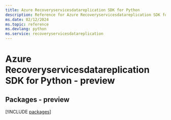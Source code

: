```yaml
---
title: Azure Recoveryservicesdatareplication SDK for Python
description: Reference for Azure Recoveryservicesdatareplication SDK for Python
ms.date: 02/12/2024
ms.topic: reference
ms.devlang: python
ms.service: recoveryservicesdatareplication
---
```

# Azure Recoveryservicesdatareplication SDK for Python - preview
## Packages - preview
[!INCLUDE [packages](recoveryservicesdatareplication-index.md)]